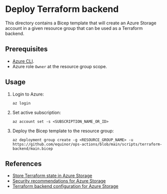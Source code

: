 # Deploy Terraform backend

This directory contains a Bicep template that will create an Azure Storage account in a given resource group that can be used as a Terraform backend.

## Prerequisites

- [Azure CLI](https://learn.microsoft.com/en-us/cli/azure/install-azure-cli).
- Azure role `Owner` at the resource group scope.

## Usage

1. Login to Azure:

   ```console
   az login
   ```

1. Set active subscription:

   ```console
   az account set -s <SUBSCRIPTION_NAME_OR_ID>
   ```

1. Deploy the Bicep template to the resource group:

   ```console
   az deployment group create -g <RESOURCE_GROUP_NAME> -u https://github.com/equinor/ops-actions/blob/main/scripts/terraform-backend/main.bicep
   ```

## References

- [Store Terraform state in Azure Storage](https://learn.microsoft.com/en-us/azure/developer/terraform/store-state-in-azure-storage?tabs=azure-cli)
- [Security recommendations for Azure Storage](https://learn.microsoft.com/en-us/azure/storage/blobs/security-recommendations)
- [Terraform backend configuration for Azure Storage](https://www.terraform.io/language/settings/backends/azurerm)
